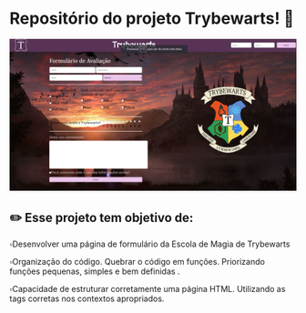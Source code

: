 # Repositório do projeto Trybewarts! 🏰️

<img src="https://github.com/WilliamNunes905/Projeto-Trybewarts/blob/main/Captura%20de%20tela%20de%202022-11-06%2014-44-39.png" alt="imagem.png" style="max-width: 100%;">

## ✏️  Esse projeto tem objetivo de:

 ▫️Desenvolver uma página de formulário da Escola de Magia de Trybewarts <br>

▫️Organização do código. Quebrar o código em funções. Priorizando funções pequenas, simples e bem definidas .<br>

▫️Capacidade de estruturar corretamente uma página HTML. Utilizando as tags corretas nos contextos apropriados. <br>



<br>

